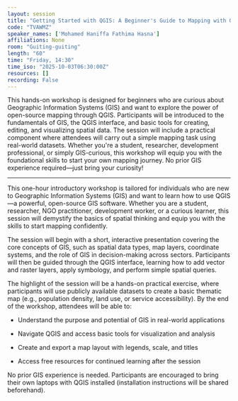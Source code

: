 ```yaml
---
layout: session
title: "Getting Started with QGIS: A Beginner's Guide to Mapping with Open-Source Tools"
code: "TVAWMZ"
speaker_names: ['Mohamed Haniffa Fathima Hasna']
affiliations: None
room: "Guiting-guiting"
length: "60"
time: "Friday, 14:30"
time_iso: "2025-10-03T06:30:00Z"
resources: []
recording: False
---
```


This hands-on workshop is designed for beginners who are curious about Geographic Information Systems (GIS) and want to explore the power of open-source mapping through QGIS. Participants will be introduced to the fundamentals of GIS, the QGIS interface, and basic tools for creating, editing, and visualizing spatial data. The session will include a practical component where attendees will carry out a simple mapping task using real-world datasets. Whether you're a student, researcher, development professional, or simply GIS-curious, this workshop will equip you with the foundational skills to start your own mapping journey. No prior GIS experience required—just bring your curiosity!

<hr>

This one-hour introductory workshop is tailored for individuals who are new to Geographic Information Systems (GIS) and want to learn how to use QGIS—a powerful, open-source GIS software. Whether you are a student, researcher, NGO practitioner, development worker, or a curious learner, this session will demystify the basics of spatial thinking and equip you with the skills to start mapping confidently.

The session will begin with a short, interactive presentation covering the core concepts of GIS, such as spatial data types, map layers, coordinate systems, and the role of GIS in decision-making across sectors. Participants will then be guided through the QGIS interface, learning how to add vector and raster layers, apply symbology, and perform simple spatial queries.

The highlight of the session will be a hands-on practical exercise, where participants will use publicly available datasets to create a basic thematic map (e.g., population density, land use, or service accessibility). By the end of the workshop, attendees will be able to:

- Understand the purpose and potential of GIS in real-world applications

- Navigate QGIS and access basic tools for visualization and analysis

- Create and export a map layout with legends, scale, and titles

- Access free resources for continued learning after the session

No prior GIS experience is needed. Participants are encouraged to bring their own laptops with QGIS installed (installation instructions will be shared beforehand).

